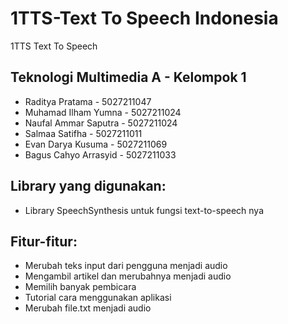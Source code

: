 # 1TTS-Text To Speech Indonesia
1TTS Text To Speech

## Teknologi Multimedia A - Kelompok 1
- Raditya Pratama - 5027211047
- Muhamad Ilham Yumna - 5027211024
- Naufal Ammar Saputra - 5027211024
- Salmaa Satifha - 5027211011
- Evan Darya Kusuma - 5027211069
- Bagus Cahyo Arrasyid - 5027211033

## Library yang digunakan:
- Library SpeechSynthesis untuk fungsi text-to-speech nya

## Fitur-fitur:
- Merubah teks input dari pengguna menjadi audio
- Mengambil artikel dan merubahnya menjadi audio
- Memilih banyak pembicara
- Tutorial cara menggunakan aplikasi
- Merubah file.txt menjadi audio
